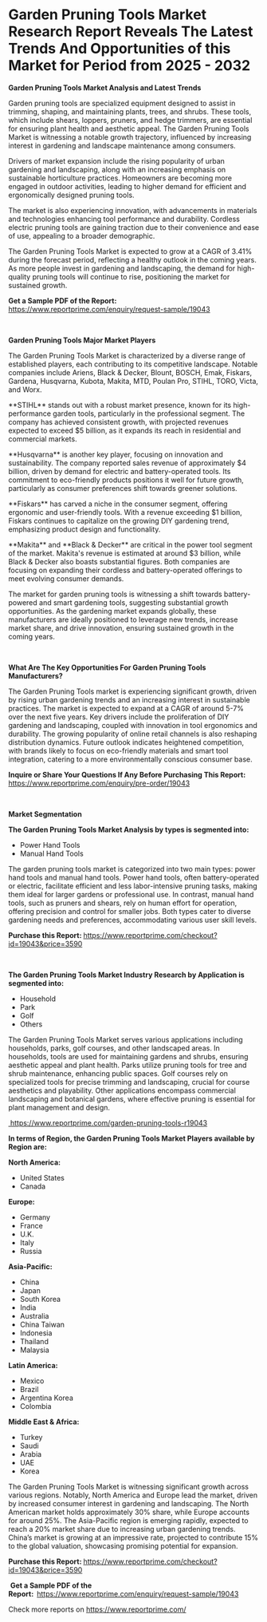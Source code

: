 <p><h1>Garden Pruning Tools Market Research Report Reveals The Latest Trends And Opportunities of this Market for Period from 2025 - 2032</h1></p><p><strong>Garden Pruning Tools Market Analysis and Latest Trends</strong></p>
<p><p>Garden pruning tools are specialized equipment designed to assist in trimming, shaping, and maintaining plants, trees, and shrubs. These tools, which include shears, loppers, pruners, and hedge trimmers, are essential for ensuring plant health and aesthetic appeal. The Garden Pruning Tools Market is witnessing a notable growth trajectory, influenced by increasing interest in gardening and landscape maintenance among consumers. </p><p>Drivers of market expansion include the rising popularity of urban gardening and landscaping, along with an increasing emphasis on sustainable horticulture practices. Homeowners are becoming more engaged in outdoor activities, leading to higher demand for efficient and ergonomically designed pruning tools.</p><p>The market is also experiencing innovation, with advancements in materials and technologies enhancing tool performance and durability. Cordless electric pruning tools are gaining traction due to their convenience and ease of use, appealing to a broader demographic.</p><p>The Garden Pruning Tools Market is expected to grow at a CAGR of 3.41% during the forecast period, reflecting a healthy outlook in the coming years. As more people invest in gardening and landscaping, the demand for high-quality pruning tools will continue to rise, positioning the market for sustained growth.</p></p>
<p><strong>Get a Sample PDF of the Report:&nbsp;</strong> <a href="https://www.reportprime.com/enquiry/request-sample/19043?utm_campaign=2799&utm_medium=2&utm_source=Github&utm_content=ia&utm_term=19032025&utm_id=garden-pruning-tools">https://www.reportprime.com/enquiry/request-sample/19043</a></p>
<p>&nbsp;</p>
<p><strong>Garden Pruning Tools Major Market Players</strong></p>
<p><p>The Garden Pruning Tools Market is characterized by a diverse range of established players, each contributing to its competitive landscape. Notable companies include Ariens, Black & Decker, Blount, BOSCH, Emak, Fiskars, Gardena, Husqvarna, Kubota, Makita, MTD, Poulan Pro, STIHL, TORO, Victa, and Worx.</p><p>**STIHL** stands out with a robust market presence, known for its high-performance garden tools, particularly in the professional segment. The company has achieved consistent growth, with projected revenues expected to exceed $5 billion, as it expands its reach in residential and commercial markets.</p><p>**Husqvarna** is another key player, focusing on innovation and sustainability. The company reported sales revenue of approximately $4 billion, driven by demand for electric and battery-operated tools. Its commitment to eco-friendly products positions it well for future growth, particularly as consumer preferences shift towards greener solutions.</p><p>**Fiskars** has carved a niche in the consumer segment, offering ergonomic and user-friendly tools. With a revenue exceeding $1 billion, Fiskars continues to capitalize on the growing DIY gardening trend, emphasizing product design and functionality.</p><p>**Makita** and **Black & Decker** are critical in the power tool segment of the market. Makita's revenue is estimated at around $3 billion, while Black & Decker also boasts substantial figures. Both companies are focusing on expanding their cordless and battery-operated offerings to meet evolving consumer demands.</p><p>The market for garden pruning tools is witnessing a shift towards battery-powered and smart gardening tools, suggesting substantial growth opportunities. As the gardening market expands globally, these manufacturers are ideally positioned to leverage new trends, increase market share, and drive innovation, ensuring sustained growth in the coming years.</p></p>
<p>&nbsp;</p>
<p><strong>What Are The Key Opportunities For Garden Pruning Tools Manufacturers?</strong></p>
<p><p>The Garden Pruning Tools market is experiencing significant growth, driven by rising urban gardening trends and an increasing interest in sustainable practices. The market is expected to expand at a CAGR of around 5-7% over the next five years. Key drivers include the proliferation of DIY gardening and landscaping, coupled with innovation in tool ergonomics and durability. The growing popularity of online retail channels is also reshaping distribution dynamics. Future outlook indicates heightened competition, with brands likely to focus on eco-friendly materials and smart tool integration, catering to a more environmentally conscious consumer base.</p></p>
<p><strong>Inquire or Share Your Questions If Any Before Purchasing This Report:</strong> <a href="https://www.reportprime.com/enquiry/pre-order/19043?utm_campaign=2799&utm_medium=2&utm_source=Github&utm_content=ia&utm_term=19032025&utm_id=garden-pruning-tools">https://www.reportprime.com/enquiry/pre-order/19043</a></p>
<p>&nbsp;</p>
<p><strong>Market Segmentation</strong></p>
<p><strong>The Garden Pruning Tools Market Analysis by types is segmented into:</strong></p>
<p><ul><li>Power Hand Tools</li><li>Manual Hand Tools</li></ul></p>
<p><p>The garden pruning tools market is categorized into two main types: power hand tools and manual hand tools. Power hand tools, often battery-operated or electric, facilitate efficient and less labor-intensive pruning tasks, making them ideal for larger gardens or professional use. In contrast, manual hand tools, such as pruners and shears, rely on human effort for operation, offering precision and control for smaller jobs. Both types cater to diverse gardening needs and preferences, accommodating various user skill levels.</p></p>
<p><strong>Purchase this Report:&nbsp;</strong><a href="https://www.reportprime.com/checkout?id=19043&price=3590&utm_campaign=2799&utm_medium=2&utm_source=Github&utm_content=ia&utm_term=19032025&utm_id=garden-pruning-tools">https://www.reportprime.com/checkout?id=19043&price=3590</a></p>
<p>&nbsp;</p>
<p><strong>The Garden Pruning Tools Market Industry Research by Application is segmented into:</strong></p>
<p><ul><li>Household</li><li>Park</li><li>Golf</li><li>Others</li></ul></p>
<p><p>The Garden Pruning Tools Market serves various applications including households, parks, golf courses, and other landscaped areas. In households, tools are used for maintaining gardens and shrubs, ensuring aesthetic appeal and plant health. Parks utilize pruning tools for tree and shrub maintenance, enhancing public spaces. Golf courses rely on specialized tools for precise trimming and landscaping, crucial for course aesthetics and playability. Other applications encompass commercial landscaping and botanical gardens, where effective pruning is essential for plant management and design.</p></p>
<p><a href="https://www.reportprime.com/garden-pruning-tools-r19043?utm_campaign=2799&utm_medium=2&utm_source=Github&utm_content=ia&utm_term=19032025&utm_id=garden-pruning-tools">&nbsp;https://www.reportprime.com/garden-pruning-tools-r19043</a></p>
<p><strong>In terms of Region, the Garden Pruning Tools Market Players available by Region are:</strong></p>
<p>
    <p> <strong> North America: </strong>
        <ul>
            <li>United States</li>
            <li>Canada</li>
        </ul>
        </p> 
    <p> <strong> Europe: </strong>
        <ul>
            <li>Germany</li>
            <li>France</li>
            <li>U.K.</li>
            <li>Italy</li>
            <li>Russia</li>
        </ul>
        </p> 
    <p> <strong> Asia-Pacific: </strong>
        <ul>
            <li>China</li>
            <li>Japan</li>
            <li>South Korea</li>
            <li>India</li>
            <li>Australia</li>
            <li>China Taiwan</li>
            <li>Indonesia</li>
            <li>Thailand</li>
            <li>Malaysia</li>
        </ul>
        </p> 
    <p> <strong> Latin America: </strong>
        <ul>
            <li>Mexico</li>
            <li>Brazil</li>
            <li>Argentina Korea</li>
            <li>Colombia</li>
        </ul>
        </p> 
    <p> <strong> Middle East & Africa: </strong>
        <ul>
            <li>Turkey</li>
            <li>Saudi</li>
            <li>Arabia</li>
            <li>UAE</li>
            <li>Korea</li>
        </ul>
    </p>
    </p>
<p><p>The Garden Pruning Tools Market is witnessing significant growth across various regions. Notably, North America and Europe lead the market, driven by increased consumer interest in gardening and landscaping. The North American market holds approximately 30% share, while Europe accounts for around 25%. The Asia-Pacific region is emerging rapidly, expected to reach a 20% market share due to increasing urban gardening trends. China’s market is growing at an impressive rate, projected to contribute 15% to the global valuation, showcasing promising potential for expansion.</p></p>
<p><strong>Purchase this Report: </strong><a href="https://www.reportprime.com/checkout?id=19043&price=3590&utm_campaign=2799&utm_medium=2&utm_source=Github&utm_content=ia&utm_term=19032025&utm_id=garden-pruning-tools">https://www.reportprime.com/checkout?id=19043&price=3590</a></p>
<p>&nbsp;<strong>Get a Sample PDF of the Report:&nbsp;&nbsp;</strong><a href="https://www.reportprime.com/enquiry/request-sample/19043?utm_campaign=2799&utm_medium=2&utm_source=Github&utm_content=ia&utm_term=19032025&utm_id=garden-pruning-tools">https://www.reportprime.com/enquiry/request-sample/19043</a></p>
<p><strong></strong></p>
<p>Check more reports on <a href="https://www.reportprime.com/?utm_campaign=2799&utm_medium=2&utm_source=Github&utm_content=ia&utm_term=19032025&utm_id=garden-pruning-tools">https://www.reportprime.com/</a></p>
